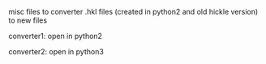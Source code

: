 misc files to converter .hkl files (created in python2 and old hickle version) to new files

converter1: open in python2

converter2: open in python3
